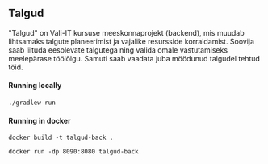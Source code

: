 ## Talgud
 "Talgud" on Vali-IT kursuse meeskonnaprojekt (backend), mis muudab lihtsamaks talgute planeerimist ja vajalike resursside korraldamist. Soovija saab liituda eesolevate talgutega ning valida omale vastutamiseks meelepärase töölõigu. Samuti saab vaadata juba möödunud talgudel tehtud töid. 

#### Running locally

``./gradlew run``



#### Running in docker

``docker build -t talgud-back .``

``docker run -dp 8090:8080 talgud-back``

